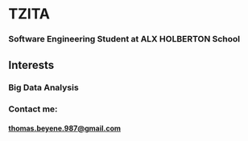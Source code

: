 # TZITA
### Software Engineering Student at ALX HOLBERTON School

## Interests
### Big Data Analysis

### Contact me:
#### thomas.beyene.987@gmail.com
